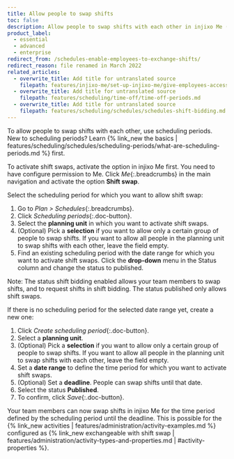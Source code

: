 ```yaml
---
title: Allow people to swap shifts
toc: false
description: Allow people to swap shifts with each other in injixo Me (Schedules).
product_label:
  - essential
  - advanced
  - enterprise
redirect_from: /schedules-enable-employees-to-exchange-shifts/
redirect_reason: file renamed in March 2022
related_articles:
  - overwrite_title: Add title for untranslated source
    filepath: features/injixo-me/set-up-injixo-me/give-employees-access-to-injixo-me.md
  - overwrite_title: Add title for untranslated source
    filepath: features/scheduling/time-off/time-off-periods.md
  - overwrite_title: Add title for untranslated source
    filepath: features/scheduling/schedules/schedules-shift-bidding.md
---
```


To allow people to swap shifts with each other, use scheduling periods. New to scheduling periods? Learn {% link_new the basics | features/scheduling/schedules/scheduling-periods/what-are-scheduling-periods.md %} first.

To activate shift swaps, activate the option in injixo Me first. You need to have configure permission to Me. Click _Me_{:.breadcrumbs} in the main navigation and activate the option **Shift swap**.

Select the scheduling period for which you want to allow shift swap:

1. Go to _Plan > Schedules_{:.breadcrumbs}.
2. Click _Scheduling periods_{:.doc-button}.
3. Select the **planning unit** in which you want to activate shift swaps.
4. (Optional) Pick a **selection** if you want to allow only a certain group of people to swap shifts. If you want to allow all people in the planning unit to swap shifts with each other, leave the field empty.
5. Find an existing scheduling period with the date range for which you want to activate shift swaps. Click the **drop-down** menu in the Status column and change the status to published.

Note: The status shift bidding enabled allows your team members to swap shifts, and to request shifts in shift bidding. The status published only allows shift swaps.

If there is no scheduling period for the selected date range yet, create a new one:

1. Click _Create scheduling period_{:.doc-button}.
2. Select a **planning unit**.
3. (Optional) Pick a **selection** if you want to allow only a certain group of people to swap shifts. If you want to allow all people in the planning unit to swap shifts with each other, leave the field empty.
4. Set a **date range** to define the time period for which you want to activate shift swaps.
5. (Optional) Set a **deadline**. People can swap shifts until that date.
6. Select the status **Published**.
7. To confirm, click _Save_{:.doc-button}.

Your team members can now swap shifts in injixo Me for the time period defined by the scheduling period until the deadline. This is possible for the {% link_new activities | features/administration/activity-examples.md %} configured as {% link_new exchangeable with shift swap | features/administration/activity-types-and-properties.md | #activity-properties %}.
